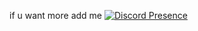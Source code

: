 if u want more add me [![Discord Presence](https://lanyard-profile-readme.vercel.app/api/858904514286583808)](https://discord.com/users/633335695729229824)
